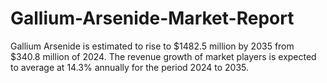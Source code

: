 # Gallium-Arsenide-Market-Report
Gallium Arsenide is estimated to rise to $1482.5 million by 2035 from $340.8 million of 2024. The revenue growth of market players is expected to average at 14.3% annually for the period 2024 to 2035.
